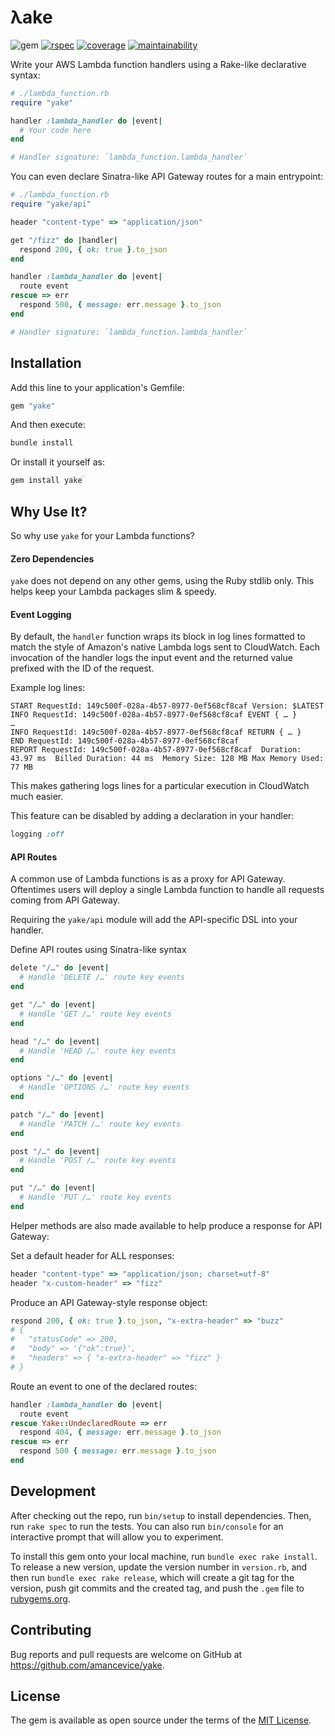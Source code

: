 # λake

![gem](https://img.shields.io/gem/v/yake?color=crimson&logo=rubygems&logoColor=eee&style=flat-square)
[![rspec](https://img.shields.io/github/workflow/status/amancevice/yake/RSpec?logo=github&style=flat-square)](https://github.com/amancevice/yake/actions)
[![coverage](https://img.shields.io/codeclimate/coverage/amancevice/yake?logo=code-climate&style=flat-square)](https://codeclimate.com/github/amancevice/yake/test_coverage)
[![maintainability](https://img.shields.io/codeclimate/maintainability/amancevice/yake?logo=code-climate&style=flat-square)](https://codeclimate.com/github/amancevice/yake/maintainability)

Write your AWS Lambda function handlers using a Rake-like declarative syntax:

```ruby
# ./lambda_function.rb
require "yake"

handler :lambda_handler do |event|
  # Your code here
end

# Handler signature: `lambda_function.lambda_handler`
```

You can even declare Sinatra-like API Gateway routes for a main entrypoint:

```ruby
# ./lambda_function.rb
require "yake/api"

header "content-type" => "application/json"

get "/fizz" do |handler|
  respond 200, { ok: true }.to_json
end

handler :lambda_handler do |event|
  route event
rescue => err
  respond 500, { message: err.message }.to_json
end

# Handler signature: `lambda_function.lambda_handler`
```

## Installation

Add this line to your application's Gemfile:

```ruby
gem "yake"
```

And then execute:

```bash
bundle install
```

Or install it yourself as:

```bash
gem install yake
```

## Why Use It?

So why use `yake` for your Lambda functions?

#### Zero Dependencies

`yake` does not depend on any other gems, using the Ruby stdlib only. This helps keep your Lambda packages slim & speedy.

#### Event Logging

By default, the `handler` function wraps its block in log lines formatted to match the style of Amazon's native Lambda logs sent to CloudWatch. Each invocation of the handler logs the input event and the returned value prefixed with the ID of the request.

Example log lines:

```
START RequestId: 149c500f-028a-4b57-8977-0ef568cf8caf Version: $LATEST
INFO RequestId: 149c500f-028a-4b57-8977-0ef568cf8caf EVENT { … }
…
INFO RequestId: 149c500f-028a-4b57-8977-0ef568cf8caf RETURN { … }
END RequestId: 149c500f-028a-4b57-8977-0ef568cf8caf
REPORT RequestId: 149c500f-028a-4b57-8977-0ef568cf8caf	Duration: 43.97 ms	Billed Duration: 44 ms	Memory Size: 128 MB	Max Memory Used: 77 MB
```

This makes gathering logs lines for a particular execution in CloudWatch much easier.

This feature can be disabled by adding a declaration in your handler:

```ruby
logging :off
```

#### API Routes

A common use of Lambda functions is as a proxy for API Gateway. Oftentimes users will deploy a single Lambda function to handle all requests coming from API Gateway.

Requiring the `yake/api` module will add the API-specific DSL into your handler.

Define API routes using Sinatra-like syntax

```ruby
delete "/…" do |event|
  # Handle 'DELETE /…' route key events
end

get "/…" do |event|
  # Handle 'GET /…' route key events
end

head "/…" do |event|
  # Handle 'HEAD /…' route key events
end

options "/…" do |event|
  # Handle 'OPTIONS /…' route key events
end

patch "/…" do |event|
  # Handle 'PATCH /…' route key events
end

post "/…" do |event|
  # Handle 'POST /…' route key events
end

put "/…" do |event|
  # Handle 'PUT /…' route key events
end
```

Helper methods are also made available to help produce a response for API Gateway:

Set a default header for ALL responses:

```ruby
header "content-type" => "application/json; charset=utf-8"
header "x-custom-header" => "fizz"
```

Produce an API Gateway-style response object:

```ruby
respond 200, { ok: true }.to_json, "x-extra-header" => "buzz"
# {
#   "statusCode" => 200,
#   "body" => '{"ok":true}',
#   "headers" => { "x-extra-header" => "fizz" }
# }
```

Route an event to one of the declared routes:

```ruby
handler :lambda_handler do |event|
  route event
rescue Yake::UndeclaredRoute => err
  respond 404, { message: err.message }.to_json
rescue => err
  respond 500 { message: err.message }.to_json
end
```

## Development

After checking out the repo, run `bin/setup` to install dependencies. Then, run `rake spec` to run the tests. You can also run `bin/console` for an interactive prompt that will allow you to experiment.

To install this gem onto your local machine, run `bundle exec rake install`. To release a new version, update the version number in `version.rb`, and then run `bundle exec rake release`, which will create a git tag for the version, push git commits and the created tag, and push the `.gem` file to [rubygems.org](https://rubygems.org).

## Contributing

Bug reports and pull requests are welcome on GitHub at https://github.com/amancevice/yake.

## License

The gem is available as open source under the terms of the [MIT License](https://opensource.org/licenses/MIT).

```

```
